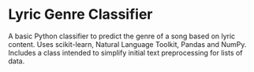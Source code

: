 # Lyric Genre Classifier
A basic Python classifier to predict the genre of a song based on lyric content. Uses scikit-learn, Natural Language Toolkit, Pandas and NumPy. Includes a class intended to simplify initial text preprocessing for lists of data.

